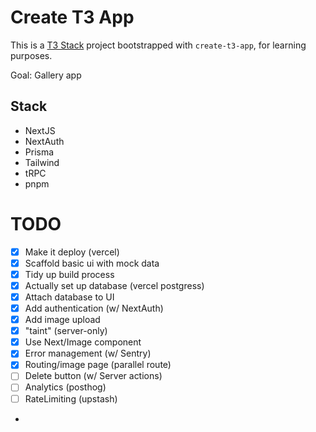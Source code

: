 # Create T3 App

This is a [T3 Stack](https://create.t3.gg/) project bootstrapped with `create-t3-app`, for learning purposes.

Goal: Gallery app

## Stack

- NextJS
- NextAuth
- Prisma
- Tailwind
- tRPC
- pnpm


# TODO

- [x] Make it deploy (vercel)
- [x] Scaffold basic ui with mock data 
- [x] Tidy up build process
- [x] Actually set up database (vercel postgress)
- [x] Attach database to UI 
- [x] Add authentication (w/ NextAuth)
- [x] Add image upload
- [x]  "taint" (server-only)
- [x] Use Next/Image component
- [x] Error management (w/ Sentry)
- [x] Routing/image page (parallel route)
- [ ] Delete button (w/ Server actions) 
- [ ] Analytics (posthog)
- [ ] RateLimiting (upstash)
- 

